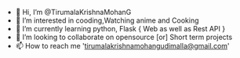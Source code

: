 - 👋 Hi, I’m @TirumalaKrishnaMohanG
- 👀 I’m interested in cooding,Watching anime and Cooking
- 🌱 I’m currently learning python, Flask { Web as well as Rest API }
- 💞️ I’m looking to collaborate on opensource [or] Short term projects
- 📫 How to reach me 'tirumalakrishnamohangudimalla@gmail.com'

<!---
TirumalaKrishnaMohanG/TirumalaKrishnaMohanG is a ✨ special ✨ repository because its `README.md` (this file) appears on your GitHub profile.
You can click the Preview link to take a look at your changes.
--->
